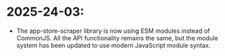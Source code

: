 # 2025-24-03:
- The app-store-scraper library is now using ESM modules instead of CommonJS. All the API functionality remains the same, but the module system has been updated to use modern JavaScript module syntax.